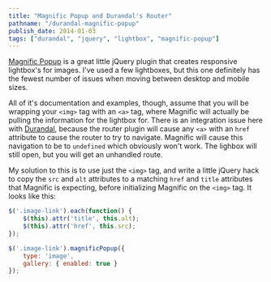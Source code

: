 ```yaml
---
title: "Magnific Popup and Durandal's Router"
pathname: "/durandal-magnific-popup"
publish_date: 2014-01-03
tags: ["durandal", "jquery", "lightbox", "magnific-popup"]
---
```


[Magnific Popup](http://dimsemenov.com/plugins/magnific-popup/) is a great little jQuery plugin that creates responsive lightbox's for images. I've used a few lightboxes, but this one definitely has the fewest number of issues when moving between desktop and mobile sizes.

All of it's documentation and examples, though, assume that you will be wrapping your `<img>` tag with an `<a>` tag, where Magnific will actually be pulling the information for the lightbox for. There is an integration issue here with [Durandal](http://durandaljs.com/), because the router plugin will cause any `<a>` with an `href` attribute to cause the router to try to navigate. Magnific will cause this navigation to be to `undefined` which obviously won't work. The lighbox will still open, but you will get an unhandled route.

My solution to this is to use just the `<img>` tag, and write a little jQuery hack to copy the `src` and `alt` attributes to a matching `href` and `title` attributes that Magnific is expecting, before initializing Magnific on the `<img>` tag. It looks like this:

```js
$('.image-link').each(function() {
    $(this).attr('title', this.alt);
    $(this).attr('href', this.src);
});

$('.image-link').magnificPopup({
    type: 'image',
    gallery: { enabled: true }
});
```

